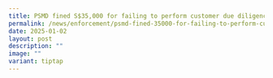 ```yaml
---
title: PSMD fined S$35,000 for failing to perform customer due diligence measures
permalink: /news/enforcement/psmd-fined-35000-for-failing-to-perform-customer-due-diligence-measures/
date: 2025-01-02
layout: post
description: ""
image: ""
variant: tiptap
---
```

<p></p>